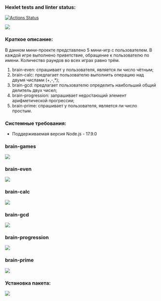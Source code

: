 ### Hexlet tests and linter status:

[![Actions Status](https://github.com/VikkyAblaeva/frontend-project-lvl1/workflows/hexlet-check/badge.svg)](https://github.com/VikkyAblaeva/frontend-project-lvl1/actions)

<a href="https://codeclimate.com/github/VikkyAblaeva/frontend-project-lvl1/maintainability"><img src="https://api.codeclimate.com/v1/badges/eadc0edf69c877e318cc/maintainability" /></a>

<h3>Краткое описание:</h3>

<p>В данном мини-проекте представлено 5 мини-игр с пользователем. В каждой игре выполнено приветствие, обращение к пользователю по имени. Количество раундов во всех играх равно трём.
</p>
<ol>
    <li>brain-even: спрашивает у пользователя, является ли число чётным;</li>
    <li>brain-calc: предлагает пользователю выполнить операцию над двумя числами (+,-,*);</li>
    <li>brain-gcd: предлагает пользователю определить наибольший общий делитель двух чисел;</li>
    <li>brain-progression: запрашивает недостающий элемент арифметической прогрессии;</li>
    <li>brain-prime: спрашивает у пользователя, является ли число простым.</li>
</ol>

<h3>Системные требования:</h3>
<ul>
    <li>Поддерживаемая версия Node.js - 17.9.0</li>
</ul>

<h3>brain-games</h3>

<a href="https://asciinema.org/a/CvQcQV2TvQmFz6Ua6z5n4t1fk" target="_blank"><img src="https://asciinema.org/a/CvQcQV2TvQmFz6Ua6z5n4t1fk.svg"></a>

<h3>brain-even</h3>

<a href="https://asciinema.org/a/lSPDmolsSUCT745hoIqzAwo0I" target="_blank"><img src="https://asciinema.org/a/lSPDmolsSUCT745hoIqzAwo0I.svg"></a>

<h3>brain-calc</h3>

<a href="https://asciinema.org/a/ohe29GzeSUjWPkCBe5yZqkzn1" target="_blank"><img src="https://asciinema.org/a/ohe29GzeSUjWPkCBe5yZqkzn1.svg"></a>

<h3>brain-gcd</h3>

<a href="https://asciinema.org/a/I24EE6ggsLvPnL2GLdLRb9Fw1" target="_blank"><img src="https://asciinema.org/a/I24EE6ggsLvPnL2GLdLRb9Fw1.svg"></a>

<h3>brain-progression</h3>

<a href="https://asciinema.org/a/kkS0x72UcQLWBIwL1qLyOdFKi" target="_blank"><img src="https://asciinema.org/a/kkS0x72UcQLWBIwL1qLyOdFKi.svg"></a>

<h3>brain-prime</h3>

<a href="https://asciinema.org/a/1KfGPREJEfuHHHKFrpKqkk5bK" target="_blank"><img src="https://asciinema.org/a/1KfGPREJEfuHHHKFrpKqkk5bK.svg"></a>

<h3>Установка пакета:</h3>

<a href="https://asciinema.org/a/2iCLcNf2ySyrCWtpnzsZFtpZg" target="_blank"><img src="https://asciinema.org/a/2iCLcNf2ySyrCWtpnzsZFtpZg.svg"></a>
